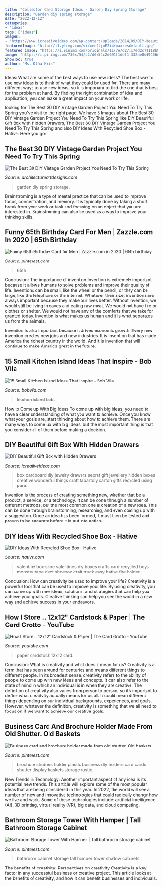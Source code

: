 ```yaml
---
title: "Collector Card Storage Ideas - Garden Diy Spring Storage"
description: "Garden diy spring storage"
date: "2022-12-12"
categories:
- "ideas"
tags: ["ideas"]
images:
- "https://www.icreativeideas.com/wp-content/uploads/2014/09/DIY-Beautiful-Gift-Box-with-Hidden-Drawers-6.jpg"
featuredImage: "http://i1.ytimg.com/vi/xee2ljoEZi4/maxresdefault.jpg"
featured_image: "https://i.pinimg.com/originals/11/7e/d2/117ed2c78118b9e7ef37b6975c6a4383.jpg"
image: "https://i.pinimg.com/736x/54/c2/d6/54c2d694f1def1f332ae8dd9456d2f60.jpg"
ShowToc: true
author: "Ms. Otha Kris"
---
```



Ideas: What are some of the best ways to use new ideas?
The best way to use new ideas is to think of what they could be used for. There are many different ways to use new ideas, so it is important to find the one that is best for the problem at hand. By finding the right combination of idea and application, you can make a great impact on your work or life.

	

		
looking for The Best 30 DIY Vintage Garden Project You Need To Try This Spring you've visit to the right page. We have 8 Images about The Best 30 DIY Vintage Garden Project You Need To Try This Spring like DIY Beautiful Gift Box with Hidden Drawers, The Best 30 DIY Vintage Garden Project You Need To Try This Spring and also DIY Ideas With Recycled Shoe Box - Hative. Here you go:
		
    
## The Best 30 DIY Vintage Garden Project You Need To Try This Spring

<img loading=lazy src="https://www.architectureartdesigns.com/wp-content/uploads/2014/03/219-630x945.jpg" onerror="this.onerror=null;this.src='https://tse4.mm.bing.net/th?id=OIP.s6hACiUghUz5t9i83_F8DQHaLH&amp;pid=15.1';" alt="The Best 30 DIY Vintage Garden Project You Need To Try This Spring">

_Source: architectureartdesigns.com_

>garden diy spring storage. 

	

Brainstroming is a type of mental practice that can be used to improve focus, concentration, and memory. It is typically done by taking a short break from your work or task and focusing on an object that you are interested in. Brainstroming can also be used as a way to improve your thinking skills.

    
## Funny 65th Birthday Card For Men | Zazzle.com In 2020 | 65th Birthday

<img loading=lazy src="https://i.pinimg.com/736x/a4/61/f3/a461f3d2ab9a98f25eb427b58639bdd2.jpg" onerror="this.onerror=null;this.src='https://tse1.mm.bing.net/th?id=OIP.XMiBXc2AU_g5DYOUogknMAHaHa&amp;pid=15.1';" alt="Funny 65th Birthday Card for Men | Zazzle.com in 2020 | 65th birthday">

_Source: pinterest.com_

>65th. 

	

Conclusion: The importance of invention
Invention is extremely important because it allows humans to solve problems and improve their quality of life. Inventions can be small, like the wheel or the pencil, or they can be large, like the telephone or the internet. Whatever their size, inventions are always important because they make our lives better.
Without invention, we would still be living in caves and eating raw meat. We would not have fire or clothes or shelter. We would not have any of the comforts that we take for granted today. Invention is what makes us human and it is what separates us from the animals.

Invention is also important because it drives economic growth. Every new invention creates new jobs and new industries. It is invention that has made America the richest country in the world. And it is invention that will continue to make America great in the future.

    
## 15 Small Kitchen Island Ideas That Inspire - Bob Vila

<img loading=lazy src="https://empire-s3-production.bobvila.com/slides/30237/original/Woods_of_London.jpg?1549670303" onerror="this.onerror=null;this.src='https://tse3.mm.bing.net/th?id=OIP.LvG_NQ85BxJXUEwOlJ_doQHaFX&amp;pid=15.1';" alt="15 Small Kitchen Island Ideas That Inspire - Bob Vila">

_Source: bobvila.com_

>kitchen island bob. 

	

How to Come up With Big Ideas
To come up with big ideas, you need to have a clear understanding of what you want to achieve. Once you know what your goals are, start thinking about how to achieve them. There are many ways to come up with big ideas, but the most important thing is that you consider all of them before making a decision.

    
## DIY Beautiful Gift Box With Hidden Drawers

<img loading=lazy src="https://www.icreativeideas.com/wp-content/uploads/2014/09/DIY-Beautiful-Gift-Box-with-Hidden-Drawers-6.jpg" onerror="this.onerror=null;this.src='https://tse2.mm.bing.net/th?id=OIP.w8Ho1UKVf46GfNOl0uytGwHaGP&amp;pid=15.1';" alt="DIY Beautiful Gift Box with Hidden Drawers">

_Source: icreativeideas.com_

>box cardboard diy jewelry drawers secret gift jewellery hidden boxes creative wonderful things craft fabartdiy carton gifts recycled using para. 

	

Invention is the process of creating something new, whether that be a product, a service, or a technology. It can be done through a number of different methods, but the most common one is creation of a new idea. This can be done through brainstorming, researching, and even coming up with a suggesiton. Once an idea has been formed, it must then be tested and proven to be accurate before it is put into action.

    
## DIY Ideas With Recycled Shoe Box - Hative

<img loading=lazy src="https://hative.com/wp-content/uploads/2015/02/shoe-box-ideas/5-shoe-box-craft-ideas.jpg" onerror="this.onerror=null;this.src='https://tse1.mm.bing.net/th?id=OIP.Lw8W__K7H1Ke0S7GGiLaPgHaPu&amp;pid=15.1';" alt="DIY Ideas With Recycled Shoe Box - Hative">

_Source: hative.com_

>valentine box shoe valentines diy boxes crafts card recycled boys monster tape duct shoebox craft truck easy hative fire holder. 

	

Conclusion: How can creativity be used to improve your life?
Creativity is a powerful tool that can be used to improve your life. By using creativity, you can come up with new ideas, solutions, and strategies that can help you achieve your goals. Creative thinking can help you see the world in a new way and achieve success in your endeavors.

    
## How I Store .. 12x12&quot; Cardstock &amp; Paper | The Card Grotto - YouTube

<img loading=lazy src="http://i1.ytimg.com/vi/xee2ljoEZi4/maxresdefault.jpg" onerror="this.onerror=null;this.src='https://tse3.mm.bing.net/th?id=OIP.UGtuUK5MdRgRHm2jht_TZwHaEK&amp;pid=15.1';" alt="How I Store .. 12x12&quot; Cardstock &amp; Paper | The Card Grotto - YouTube">

_Source: youtube.com_

>paper cardstock 12x12 card. 

	

Conclusion: What is creativity and what does it mean for us?
Creativity is a term that has been around for centuries and means different things to different people. In its broadest sense, creativity refers to the ability of people to come up with new ideas and concepts. It can also refer to the state of mind in which an individual is in when they are creative. The definition of creativity also varies from person to person, so it’s important to define what creativity actually means for us all. It could mean different things depending on our individual backgrounds, experiences, and goals. However, whatever the definition, creativity is something that we all need to focus on if we want to achieve our creative goals.

    
## Business Card And Brochure Holder Made From Old Shutter. Old Baskets

<img loading=lazy src="https://i.pinimg.com/originals/11/7e/d2/117ed2c78118b9e7ef37b6975c6a4383.jpg" onerror="this.onerror=null;this.src='https://tse3.mm.bing.net/th?id=OIP.U57XuJK1DkRwqqBrvt8pPQHaNK&amp;pid=15.1';" alt="Business card and brochure holder made from old shutter. Old baskets">

_Source: pinterest.com_

>brochure shutters holder plastic business diy holders card cards shutter display baskets storage rustic. 

	

New Trends in Technology: Another important aspect of any idea is its potential new trends. This article will explore some of the most popular ideas that are being considered in this year.
In 2022, the world will see a number of new and innovative technologies that could radically change how we live and work. Some of these technologies include: artificial intelligence (AI), 3D printing, virtual reality (VR), big data, and cloud computing.

    
## Bathroom Storage Tower With Hamper | Tall Bathroom Storage Cabinet

<img loading=lazy src="https://i.pinimg.com/736x/54/c2/d6/54c2d694f1def1f332ae8dd9456d2f60.jpg" onerror="this.onerror=null;this.src='https://tse1.mm.bing.net/th?id=OIP.8F2HLNtgBu5MCkxhcIJORAHaLG&amp;pid=15.1';" alt="Bathroom Storage Tower With Hamper | Tall bathroom storage cabinet">

_Source: pinterest.com_

>bathroom cabinet storage tall hamper tower shallow cabinets. 

	

The benefits of creativity: Perspectives on creativity
Creativity is a key factor in any successful business or creative project. This article looks at the benefits of creativity, and how it can benefit businesses and individuals.

